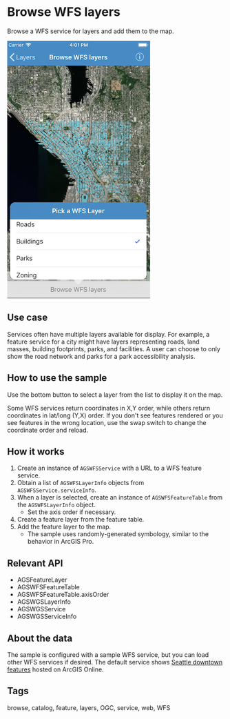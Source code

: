 # Browse WFS layers

Browse a WFS service for layers and add them to the map.

![Browse WFS layers](browse-wfs-layers.png)

## Use case

Services often have multiple layers available for display. For example, a feature service for a city might have layers representing roads, land masses, building footprints, parks, and facilities. A user can choose to only show the road network and parks for a park accessibility analysis.

## How to use the sample

Use the bottom button to select a layer from the list to display it on the map.

Some WFS services return coordinates in X,Y order, while others return coordinates in lat/long (Y,X) order. If you don't see features rendered or you see features in the wrong location, use the swap switch to change the coordinate order and reload.

## How it works

1. Create an instance of `AGSWFSService` with a URL to a WFS feature service.
2. Obtain a list of `AGSWFSLayerInfo` objects from `AGSWFSService.serviceInfo`.
3. When a layer is selected, create an instance of `AGSWFSFeatureTable` from the `AGSWFSLayerInfo` object.
    * Set the axis order if necessary.
4. Create a feature layer from the feature table.
5. Add the feature layer to the map.
    * The sample uses randomly-generated symbology, similar to the behavior in ArcGIS Pro.

## Relevant API

* AGSFeatureLayer
* AGSWFSFeatureTable
* AGSWFSFeatureTable.axisOrder
* AGSWGSLayerInfo
* AGSWGSService
* AGSWGSServiceInfo

## About the data

The sample is configured with a sample WFS service, but you can load other WFS services if desired. The default service shows [Seattle downtown features](https://arcgisruntime.maps.arcgis.com/home/item.html?id=1b81d35c5b0942678140efc29bc25391) hosted on ArcGIS Online.

## Tags

browse, catalog, feature, layers, OGC, service, web, WFS
